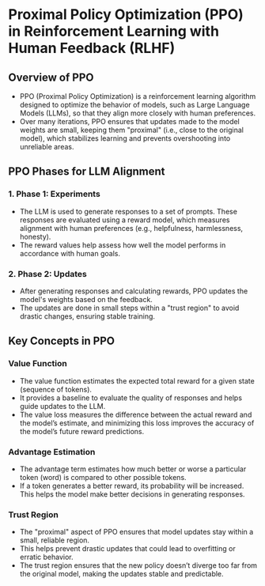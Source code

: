 # Proximal Policy Optimization (PPO) in Reinforcement Learning with Human Feedback (RLHF)

## Overview of PPO
- PPO (Proximal Policy Optimization) is a reinforcement learning algorithm designed to optimize the behavior of models, such as Large Language Models (LLMs), so that they align more closely with human preferences.
- Over many iterations, PPO ensures that updates made to the model weights are small, keeping them "proximal" (i.e., close to the original model), which stabilizes learning and prevents overshooting into unreliable areas.

## PPO Phases for LLM Alignment

### 1. Phase 1: Experiments
- The LLM is used to generate responses to a set of prompts. These responses are evaluated using a reward model, which measures alignment with human preferences (e.g., helpfulness, harmlessness, honesty).
- The reward values help assess how well the model performs in accordance with human goals.

### 2. Phase 2: Updates
- After generating responses and calculating rewards, PPO updates the model's weights based on the feedback.
- The updates are done in small steps within a "trust region" to avoid drastic changes, ensuring stable training.

## Key Concepts in PPO

### Value Function
- The value function estimates the expected total reward for a given state (sequence of tokens).
- It provides a baseline to evaluate the quality of responses and helps guide updates to the LLM.
- The value loss measures the difference between the actual reward and the model’s estimate, and minimizing this loss improves the accuracy of the model’s future reward predictions.

### Advantage Estimation
- The advantage term estimates how much better or worse a particular token (word) is compared to other possible tokens.
- If a token generates a better reward, its probability will be increased. This helps the model make better decisions in generating responses.

### Trust Region
- The "proximal" aspect of PPO ensures that model updates stay within a small, reliable region.
- This helps prevent drastic updates that could lead to overfitting or erratic behavior.
- The trust region ensures that the new policy doesn’t diverge too far from the original model, making the updates stable and predictable.

